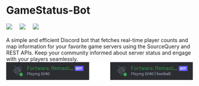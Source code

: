 # GameStatus-Bot

<div>
    <img src="https://img.shields.io/badge/Node.js-339933.svg?style=for-the-badge&logo=nodedotjs&logoColor=white" style="padding-right: 16px;">
    <img src="https://img.shields.io/badge/Steam-000000.svg?style=for-the-badge&logo=Steam&logoColor=white" style="padding-right: 16px;">
    <img src="https://img.shields.io/badge/Discord-5865F2.svg?style=for-the-badge&logo=Discord&logoColor=white">
</div>
<br>
A simple and efficient Discord bot that fetches real-time player counts and map information for your favorite game servers using the SourceQuery and REST APIs. Keep your community informed about server status and engage with your players seamlessly.

<br>
<div style="text-align: center;">
    <img src="./assets/server-bot.png">
</div>
